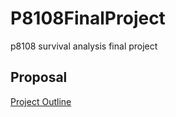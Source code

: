 # P8108FinalProject
p8108 survival analysis final project

## Proposal 
[Project Outline](https://docs.google.com/document/d/19DEoGDfuQ9TUcLcLJD3oKvCatLZAoCWgjLnVa67t56A/edit?usp=sharing)
